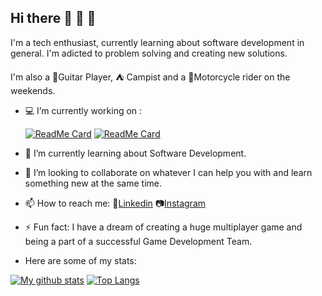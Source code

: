 ## Hi there :boy: :metal: :musical_note:

I'm a tech enthusiast, currently learning about software development in general.
I'm adicted to problem solving and creating new solutions.

I'm also a :guitar:Guitar Player,  :tent: Campist and a :rocket:Motorcycle rider on the weekends.

- :computer: I’m currently working on :

  [![ReadMe Card](https://github-readme-stats.vercel.app/api/pin?username=mikxingu&repo=mikxingu.github.io)](https://github.com/mikxingu/mikxingu.github.io)
  [![ReadMe Card](https://github-readme-stats.vercel.app/api/pin?username=mikxingu&repo=happy)](https://github.com/mikxingu/happy)


- :closed_book: I’m currently learning about Software Development.

- :open_hands: I’m looking to collaborate on whatever I can help you with and learn something new at the same time.

- 📫 How to reach me: :briefcase:[Linkedin](https://www.linkedin.com/in/michel-alves-almeida-leite-84976315a/)
                       :camera:[Instagram](https://www.instagram.com/mikeriderbr)


- ⚡ Fun fact: I have a dream of creating a huge multiplayer game and being a part of a successful Game Development Team.


- Here are some of my stats:
                       
[![My github stats](https://github-readme-stats.vercel.app/api?username=mikxingu&show_icons=true&theme=merko)](https://github.com/anuraghazra/github-readme-stats)               [![Top Langs](https://github-readme-stats.vercel.app/api/top-langs/?username=mikxingu&show_icons=true&theme=merko)](https://github.com/anuraghazra/github-readme-stats)       

